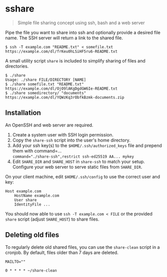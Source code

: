 # sshare

> Simple file sharing concept using ssh, bash and a web server

Pipe the file you want to share into ssh and optionally provide a desired file name. The SSH server will return a link to the shared file.

```
$ ssh -T example.com "README.txt" < somefile.txt
https://example.com/dl/frKeu0hLSiHF5ru6-README.txt
```

A small utility script `share` is included to simplify sharing of files and directories.

```
$ ./share
Usage: ./share FILE/DIRECTORY [NAME]
$ ./share somefile.txt "README.txt"
https://example.com/dl/OjO9lAKgDgdGW6Ie-README.txt
$ ./share somedirectory/ "documents"
https://example.com/dl/YQWzKq3rObfkBzmk-documents.zip
```

## Installation

An OpenSSH and web server are required.

1. Create a system user with SSH login permission.
2. Copy the `share-ssh` script into the user's home directory.
3. Add your ssh key(s) to the `$HOME/.ssh/authorized_keys` file and prepend them with command=...  
   `command="./share-ssh",restrict ssh-ed25519 AA... mykey`
4. Edit `SHARE_DIR` and `SHARE_HOST` in `share-ssh` to match your setup. Configure your web server to serve static files from `SHARE_DIR`.

On your client machine, edit `$HOME/.ssh/config` to use the correct user and key:
```
Host example.com
	HostName example.com
	User share
	IdentityFile ...
```

You should now able to use `ssh -T example.com < FILE` or the provided `share` script (adjust `SHARE_HOST`) to share files.

## Deleting old files

To regularly delete old shared files, you can use the `share-clean` script in a cronjob. By default, files older than 7 days are deleted.
```
MAILTO=""

0 * * * * ~/share-clean
```
